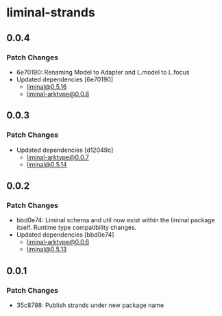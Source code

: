 # liminal-strands

## 0.0.4

### Patch Changes

- 6e70190: Renaming Model to Adapter and L.model to L.focus
- Updated dependencies [6e70190]
  - liminal@0.5.16
  - liminal-arktype@0.0.8

## 0.0.3

### Patch Changes

- Updated dependencies [d12049c]
  - liminal-arktype@0.0.7
  - liminal@0.5.14

## 0.0.2

### Patch Changes

- bbd0e74: Liminal schema and util now exist within the liminal package itself. Runtime type compatibility changes.
- Updated dependencies [bbd0e74]
  - liminal-arktype@0.0.6
  - liminal@0.5.13

## 0.0.1

### Patch Changes

- 35c8788: Publish strands under new package name
